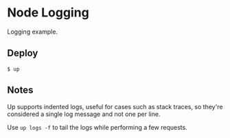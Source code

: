 
# Node Logging

Logging example.

## Deploy

```
$ up
```

## Notes

Up supports indented logs, useful for cases such
as stack traces, so they're considered a single
log message and not one per line.

Use `up logs -f` to tail the logs while performing a few requests.
